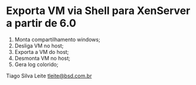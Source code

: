 # Exporta VM via Shell para XenServer a partir de 6.0

1) Monta compartilhamento windows;
2) Desliga VM no host;
3) Exporta a VM do host;
4) Desmonta VM no host;
5) Gera log colorido;

Tiago Silva Leite
tleite@bsd.com.br
